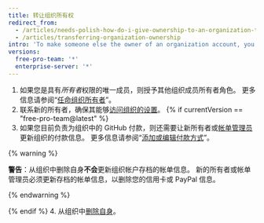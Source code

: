 ```yaml
---
title: 转让组织所有权
redirect_from:
  - /articles/needs-polish-how-do-i-give-ownership-to-an-organization-to-someone-else/
  - /articles/transferring-organization-ownership
intro: 'To make someone else the owner of an organization account, you must add a new owner{% if currentVersion == "free-pro-team@latest" %}, ensure that the billing information is updated,{% endif %} and then remove yourself from the account.'
versions:
  free-pro-team: '*'
  enterprise-server: '*'
---
```


1. 如果您是具有*所有者*权限的唯一成员，则授予其他组织成员所有者角色。 更多信息请参阅“[任命组织所有者](/github/setting-up-and-managing-organizations-and-teams/maintaining-ownership-continuity-for-your-organization#appointing-an-organization-owner)”。
2. 联系新的所有者，确保其能够[访问组织的设置](/articles/accessing-your-organization-s-settings)。
{% if currentVersion == "free-pro-team@latest" %}
3. 如果您目前负责为组织中的 GitHub 付款，则还需要让新所有者或[帐单管理员](/articles/adding-a-billing-manager-to-your-organization/)更新组织的付款信息。 更多信息请参阅“[添加或编辑付款方式](/articles/adding-or-editing-a-payment-method)”。

  {% warning %}

  **警告**：从组织中删除自身**不会**更新组织帐户存档的帐单信息。 新的所有者或帐单管理员必须更新存档的帐单信息，以删除您的信用卡或 PayPal 信息。

  {% endwarning %}

{% endif %}
4. 从组织中[删除自身](/articles/removing-yourself-from-an-organization)。
